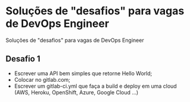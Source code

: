 # Soluções de "desafios" para vagas de DevOps Engineer
Soluções de "desafios" para vagas de DevOps Engineer

## Desafio 1

- Escrever uma API bem simples que retorne Hello World;
- Colocar no gitlab.com;
- Escrever um gitlab-ci.yml que faça a build e deploy em uma cloud (AWS, Heroku, OpenShift, Azure, Google Cloud …)
